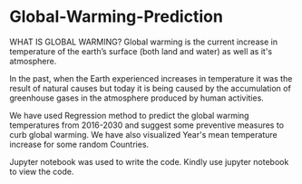 # Global-Warming-Prediction
WHAT IS GLOBAL WARMING?
Global warming is the current increase in temperature of the earth’s surface (both land and water) as well as it's atmosphere.

In the past, when the Earth experienced increases in temperature it was the result of natural causes but today it is being caused by the accumulation of greenhouse gases in the atmosphere produced by human activities.

We have used Regression method to predict the global warming temperatures from 2016-2030 and suggest some preventive measures to curb global warming. We have also visualized Year's mean temperature increase for some random Countries.

Jupyter notebook was used to write the code. Kindly use jupyter notebook to view the code.
